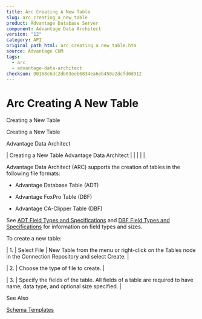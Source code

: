 ```yaml
---
title: Arc Creating A New Table
slug: arc_creating_a_new_table
product: Advantage Database Server
component: Advantage Data Architect
version: "12"
category: API
original_path_html: arc_creating_a_new_table.htm
source: Advantage CHM
tags:
  - arc
  - advantage-data-architect
checksum: 90168c6dc2db03eeb6834ea6eb450a2dcfd0d912
---
```


# Arc Creating A New Table

Creating a New Table

Creating a New Table

Advantage Data Architect

| Creating a New Table  Advantage Data Architect |  |  |  |  |

Advantage Data Architect (ARC) supports the creation of tables in the following file formats:

- Advantage Database Table (ADT)

- Advantage FoxPro Table (DBF)

- Advantage CA-Clipper Table (DBF)

See [ADT Field Types and Specifications](master_adt_field_types_and_specifications.md) and [DBF Field Types and Specifications](master_dbf_field_types_and_specifications.md) for information on field types and sizes.

To create a new table:

| 1. | Select File | New Table from the menu or right-click on the Tables node in the Connection Repository and select Create. |

| 2. | Choose the type of file to create. |

| 3. | Specify the fields of the table. All fields of a table are required to have name, data type, and optional size specified. |

See Also

[Schema Templates](arc_schema_templates.md)

